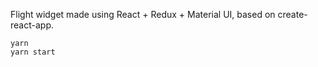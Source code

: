 Flight widget made using React + Redux + Material UI, based on create-react-app.

```
yarn
yarn start
```
